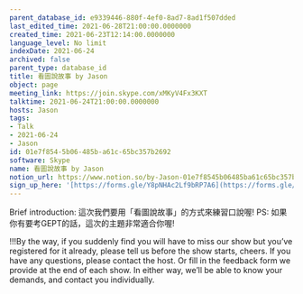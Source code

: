 ```yaml
---
parent_database_id: e9339446-880f-4ef0-8ad7-8ad1f507dded
last_edited_time: 2021-06-28T21:00:00.0000000
created_time: 2021-06-23T12:14:00.0000000
language_level: No limit
indexDate: 2021-06-24
archived: false
parent_type: database_id
title: 看圖說故事 by Jason
object: page
meeting_link: https://join.skype.com/xMKyV4Fx3KXT
talktime: 2021-06-24T21:00:00.0000000
hosts: Jason
tags:
- Talk
- 2021-06-24
- Jason
id: 01e7f854-5b06-485b-a61c-65bc357b2692
software: Skype
name: 看圖說故事 by Jason
notion_url: https://www.notion.so/by-Jason-01e7f8545b06485ba61c65bc357b2692
sign_up_here: '[https://forms.gle/Y8pNHAc2Lf9bRP7A6](https://forms.gle/Y8pNHAc2Lf9bRP7A6)'
---
```




Brief introduction: 這次我們要用「看圖說故事」的方式來練習口說喔!
PS: 如果你有要考GEPT的話，這次的主題非常適合你喔!

!!!By the way, if you suddenly find you will have to miss our show but you’ve registered for it already, please tell us before the show starts, cheers.
If you have any questions, please contact the host. Or fill in the feedback form we provide at the end of each show. In either way, we’ll be able to know your demands, and contact you individually.



